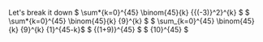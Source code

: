 Let's break it down
$ \sum*{k=0}^{45} \binom{45}{k} {{(-3)}^2}^{k} $
$ \sum*{k=0}^{45} \binom{45}{k} {9}^{k} $
$ \sum\_{k=0}^{45} \binom{45}{k} {9}^{k} {1}^{45-k}$
$ {(1+9)}^{45} $
$ {10}^{45} $
